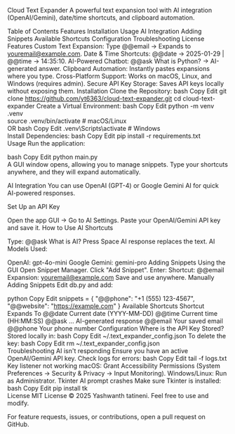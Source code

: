 Cloud Text Expander
A powerful text expansion tool with AI integration (OpenAI/Gemini), date/time shortcuts, and clipboard automation.

Table of Contents
Features
Installation
Usage
AI Integration
Adding Snippets
Available Shortcuts
Configuration
Troubleshooting
License
Features
Custom Text Expansion: Type @@email → Expands to youremail@example.com.
Date & Time Shortcuts: @@date → 2025-01-29 | @@time → 14:35:10.
AI-Powered Chatbot: @@ask What is Python? → AI-generated answer.
Clipboard Automation: Instantly pastes expansions where you type.
Cross-Platform Support: Works on macOS, Linux, and Windows (requires admin).
Secure API Key Storage: Saves API keys locally without exposing them.
Installation
Clone the Repository:
bash
Copy
Edit
git clone https://github.com/yt6363/cloud-text-expander.git
cd cloud-text-expander
Create a Virtual Environment:
bash
Copy
Edit
python -m venv .venv  
source .venv/bin/activate  # macOS/Linux  
OR
bash
Copy
Edit
.venv\Scripts\activate  # Windows  
Install Dependencies:
bash
Copy
Edit
pip install -r requirements.txt  
Usage
Run the application:

bash
Copy
Edit
python main.py  
A GUI window opens, allowing you to manage snippets. Type your shortcuts anywhere, and they will expand automatically.

AI Integration
You can use OpenAI (GPT-4) or Google Gemini AI for quick AI-powered responses.

Set Up an API Key

Open the app GUI → Go to AI Settings.
Paste your OpenAI/Gemini API key and save it.
How to Use AI Shortcuts

Type: @@ask What is AI?
Press Space
AI response replaces the text.
AI Models Used:

OpenAI: gpt-4o-mini
Google Gemini: gemini-pro
Adding Snippets
Using the GUI
Open Snippet Manager.
Click "Add Snippet".
Enter:
Shortcut: @@email
Expansion: youremail@example.com
Save and use anywhere.
Manually Adding Snippets
Edit db.py and add:

python
Copy
Edit
snippets = {
    "@@phone": "+1 (555) 123-4567",
    "@@website": "https://example.com"
}
Available Shortcuts
Shortcut	Expands To
@@date	Current date (YYYY-MM-DD)
@@time	Current time (HH:MM:SS)
@@ask ...	AI-generated response
@@email	Your saved email
@@phone	Your phone number
Configuration
Where is the API Key Stored?
Stored locally in:
bash
Copy
Edit
~/.text_expander_config.json
To delete the key:
bash
Copy
Edit
rm ~/.text_expander_config.json  
Troubleshooting
AI isn't responding
Ensure you have an active OpenAI/Gemini API key.
Check logs for errors:
bash
Copy
Edit
tail -f logs.txt  
Key listener not working
macOS: Grant Accessibility Permissions (System Preferences → Security & Privacy → Input Monitoring).
Windows/Linux: Run as Administrator.
Tkinter AI prompt crashes
Make sure Tkinter is installed:
bash
Copy
Edit
pip install tk  
License
MIT License © 2025 Yashwanth tatineni. Feel free to use and modify.

For feature requests, issues, or contributions, open a pull request on GitHub.
